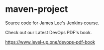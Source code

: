 # maven-project
Source code for James Lee's Jenkins course.

Check out our Latest DevOps PDF's book.

https://www.level-up.one/devops-pdf-book
